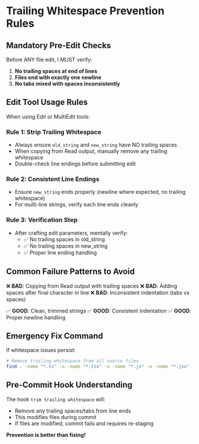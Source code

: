 # Trailing Whitespace Prevention Rules

## Mandatory Pre-Edit Checks

Before ANY file edit, I MUST verify:

1. **No trailing spaces at end of lines**
2. **Files end with exactly one newline**
3. **No tabs mixed with spaces inconsistently**

## Edit Tool Usage Rules

When using Edit or MultiEdit tools:

### Rule 1: Strip Trailing Whitespace

- Always ensure `old_string` and `new_string` have NO trailing spaces
- When copying from Read output, manually remove any trailing whitespace
- Double-check line endings before submitting edit

### Rule 2: Consistent Line Endings

- Ensure `new_string` ends properly (newline where expected, no trailing whitespace)
- For multi-line strings, verify each line ends cleanly

### Rule 3: Verification Step

- After crafting edit parameters, mentally verify:
  - ✅ No trailing spaces in old_string
  - ✅ No trailing spaces in new_string
  - ✅ Proper line ending handling

## Common Failure Patterns to Avoid

❌ **BAD**: Copying from Read output with trailing spaces
❌ **BAD**: Adding spaces after final character in line
❌ **BAD**: Inconsistent indentation (tabs vs spaces)

✅ **GOOD**: Clean, trimmed strings
✅ **GOOD**: Consistent indentation
✅ **GOOD**: Proper newline handling

## Emergency Fix Command

If whitespace issues persist:

```bash
# Remove trailing whitespace from all source files
find . -name "*.ts" -o -name "*.tsx" -o -name "*.js" -o -name "*.jsx" -o -name "*.md" | xargs sed -i 's/[[:space:]]*$//'
```

## Pre-Commit Hook Understanding

The hook `trim trailing whitespace` will:

- Remove any trailing spaces/tabs from line ends
- This modifies files during commit
- If files are modified, commit fails and requires re-staging

**Prevention is better than fixing!**
